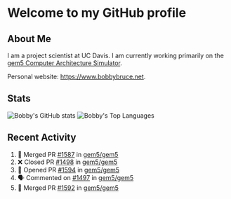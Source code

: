# Welcome to my GitHub profile

## About Me

I am a project scientist at UC Davis. I am currently working primarily on the [gem5 Computer Architecture Simulator](https://github.com/gem5).

Personal website: <https://www.bobbybruce.net>.

## Stats

![Bobby's GitHub stats](https://github-readme-stats.vercel.app/api?username=bobbyrbruce&show_icons=true&theme=responsive&include_all_commits=true&count_private=true&show=reviews&disable_animations=true)
![Bobby's Top Languages ](https://github-readme-stats.vercel.app/api/top-langs/?username=bobbyrbruce&layout=compact&theme=responsive&count_private=true&langs_count=10&disable_animations=true)

## Recent Activity

<!--START_SECTION:activity-->
1. 🎉 Merged PR [#1587](https://github.com/gem5/gem5/pull/1587) in [gem5/gem5](https://github.com/gem5/gem5)
2. ❌ Closed PR [#1498](https://github.com/gem5/gem5/pull/1498) in [gem5/gem5](https://github.com/gem5/gem5)
3. 💪 Opened PR [#1594](https://github.com/gem5/gem5/pull/1594) in [gem5/gem5](https://github.com/gem5/gem5)
4. 🗣 Commented on [#1497](https://github.com/gem5/gem5/pull/1497#issuecomment-2368041110) in [gem5/gem5](https://github.com/gem5/gem5)
5. 🎉 Merged PR [#1592](https://github.com/gem5/gem5/pull/1592) in [gem5/gem5](https://github.com/gem5/gem5)
<!--END_SECTION:activity-->
